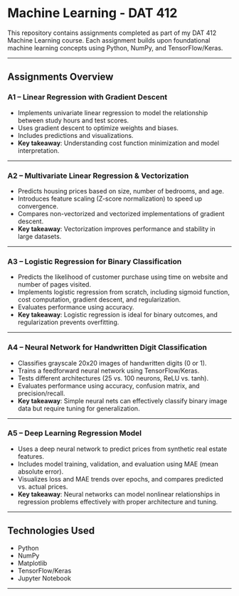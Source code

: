 # Machine Learning - DAT 412
This repository contains assignments completed as part of my DAT 412 Machine Learning course. Each assignment builds upon foundational machine learning concepts using Python, NumPy, and TensorFlow/Keras.

---

## Assignments Overview

###  A1 – Linear Regression with Gradient Descent
- Implements univariate linear regression to model the relationship between study hours and test scores.
- Uses gradient descent to optimize weights and biases.
- Includes predictions and visualizations.
- **Key takeaway**: Understanding cost function minimization and model interpretation.

---

### A2 – Multivariate Linear Regression & Vectorization
- Predicts housing prices based on size, number of bedrooms, and age.
- Introduces feature scaling (Z-score normalization) to speed up convergence.
- Compares non-vectorized and vectorized implementations of gradient descent.
- **Key takeaway**: Vectorization improves performance and stability in large datasets.

---

### A3 – Logistic Regression for Binary Classification
- Predicts the likelihood of customer purchase using time on website and number of pages visited.
- Implements logistic regression from scratch, including sigmoid function, cost computation, gradient descent, and regularization.
- Evaluates performance using accuracy.
- **Key takeaway**: Logistic regression is ideal for binary outcomes, and regularization prevents overfitting.

---

### A4 – Neural Network for Handwritten Digit Classification
- Classifies grayscale 20x20 images of handwritten digits (0 or 1).
- Trains a feedforward neural network using TensorFlow/Keras.
- Tests different architectures (25 vs. 100 neurons, ReLU vs. tanh).
- Evaluates performance using accuracy, confusion matrix, and precision/recall.
- **Key takeaway**: Simple neural nets can effectively classify binary image data but require tuning for generalization.

---

### A5 – Deep Learning Regression Model
- Uses a deep neural network to predict prices from synthetic real estate features.
- Includes model training, validation, and evaluation using MAE (mean absolute error).
- Visualizes loss and MAE trends over epochs, and compares predicted vs. actual prices.
- **Key takeaway**: Neural networks can model nonlinear relationships in regression problems effectively with proper architecture and tuning.

---

## Technologies Used
- Python
- NumPy
- Matplotlib
- TensorFlow/Keras
- Jupyter Notebook

---

